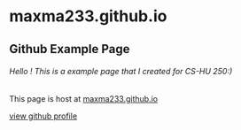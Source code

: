 # maxma233.github.io

## Github Example Page 

###### Hello ! This is a example page that I created for CS-HU 250:)
This page is host at [maxma233.github.io](maxma233.github.io)




[view github profile](https://github.com/maxma233)



